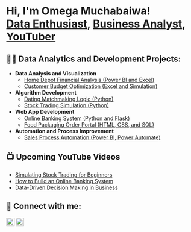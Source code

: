 <h1>Hi, I'm Omega Muchabaiwa! <br/>
<a href="https://github.com/Tawanda5289/Tawanda5289">Data Enthusiast</a>, 
<a href="https://www.linkedin.com/in/omega-muchabaiwa">Business Analyst</a>, 
<a href="https://www.youtube.com/@OmegaMuchabaiwa-k4i">YouTuber</a></h1>

<h2>👨‍💻 Data Analytics and Development Projects:</h2>

- <b>Data Analysis and Visualization</b>
  - [Home Depot Financial Analysis (Power BI and Excel)](https://github.com/Tawanda5289/Home-Depot-Analysis)
  - [Customer Budget Optimization (Excel and Simulation)](https://github.com/Tawanda5289/Customer-Budget-Optimization)
- <b>Algorithm Development</b>
  - [Dating Matchmaking Logic (Python)](https://github.com/Tawanda5289/Dating-Algorithm)
  - [Stock Trading Simulation (Python)](https://github.com/Tawanda5289/Stock-Trading-Simulation)
- <b>Web App Development</b>
  - [Online Banking System (Python and Flask)](https://github.com/Tawanda5289/Online-Banking-System)
  - [Food Packaging Order Portal (HTML, CSS, and SQL)](https://github.com/Tawanda5289/Food-Packaging-Order-Portal)
- <b>Automation and Process Improvement</b>
  - [Sales Process Automation (Power BI, Power Automate)](https://github.com/Tawanda5289/Sales-Automation)

<h2>📺 Upcoming YouTube Videos</h2>

- [Simulating Stock Trading for Beginners](https://www.youtube.com/@OmegaMuchabaiwa-k4i)
- [How to Build an Online Banking System](https://www.youtube.com/@OmegaMuchabaiwa-k4i)
- [Data-Driven Decision Making in Business](https://www.youtube.com/@OmegaMuchabaiwa-k4i)

<h2> 🤳 Connect with me:</h2>

[<img align="left" alt="Omega Muchabaiwa | YouTube" width="22px" src="https://cdn.jsdelivr.net/npm/simple-icons@v3/icons/youtube.svg" />][youtube]
[<img align="left" alt="Omega Muchabaiwa | LinkedIn" width="22px" src="https://cdn.jsdelivr.net/npm/simple-icons@v3/icons/linkedin.svg" />][linkedin]

[youtube]: https://www.youtube.com/@OmegaMuchabaiwa-k4i
[linkedin]: https://www.linkedin.com/in/omega-muchabaiwa
